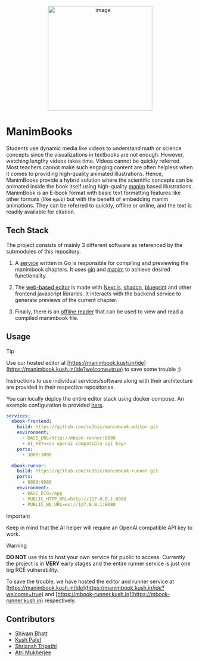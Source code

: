 <p align="center">
  <img width="280" alt="image" src="https://github.com/user-attachments/assets/1c70b17d-8a90-4a44-bece-dd353fb0d4b5" />
</p>

# ManimBooks

Students use dynamic media like videos to understand math or science concepts since the visualizations in textbooks are not enough. However, watching lengthy videos takes time. Videos cannot be quickly referred. Most teachers cannot make such engaging content are often helpless when it comes to providing high-quality animated illustrations. Hence, ManimBooks provide a hybrid solution where the scientific concepts can be animated inside the book itself using high-quality [manim](https://github.com/ManimCommunity/manim) based illustrations. ManimBook is an E-book format with basic text formatting features like other formats (like `epub`) but with the benefit of embedding manim animations. They can be referred to quickly, offline or online, and the text is readily available for citation.

## Tech Stack

The project consists of mainly 3 different software as referenced by the submodules of this repository.

1. A [service](https://github.com/ru3bix/manimbook-runner) written in Go is responsible for compiling and previewing the manimbook chapters. It uses [gin](https://github.com/gin-gonic/gin) and [manim](https://github.com/ManimCommunity/manim) to achieve desired functionality.

2. The [web-based editor](https://github.com/ru3bix/manimbook-editor) is made with [Next.js](https://github.com/vercel/next.js), [shadcn](https://github.com/shadcn-ui/ui), [blueprint](https://github.com/palantir/blueprint) and other frontend javascript libraries. It interacts with the backend service to generate previews of the current chapter.

3. Finally, there is an [offline reader](https://github.com/ru3bix/manimbook-reader) that can be used to view and read a compiled manimbook file.

## Usage

> [!TIP]
> Use our hosted editor at [https://manimbook.kush.in/ide](https://manimbook.kush.in/ide?welcome=true) to save some trouble ;)

Instructions to use individual services/software along with their architecture are provided in their respective repositories.

You can locally deploy the entire editor stack using docker compose. An example configuration is provided [here](compose.yaml).

```yaml
services:
  mbook-frontend:
    build: https://github.com/ru3bix/manimbook-editor.git
    environment:
      - BASE_URL=http://mbook-runner:8080
      - AI_KEY=<an openai compatible api key>
    ports:
      - 3000:3000

  mbook-runner:
    build: https://github.com/ru3bix/manimbook-runner.git
    ports:
      - 8080:8080
    environment:
      - BASE_DIR=/app
      - PUBLIC_HTTP_URL=http://127.0.0.1:8080
      - PUBLIC_WS_URL=ws://127.0.0.1:8080
```

> [!IMPORTANT]
> Keep in mind that the AI helper will require an OpenAI compatible API key to work.

> [!WARNING]
> **DO NOT** use this to host your own service for public to access. Currently the project is in **VERY** early stages and the entire runner service is just one big RCE vulnerability.

To save the trouble, we have hosted the editor and runner service at [https://manimbook.kush.in/ide](https://manimbook.kush.in/ide?welcome=true) and [https://mbook-runner.kush.in](https://mbook-runner.kush.in) respectively.

## Contributors

- [Shivam Bhatt](https://github.com/shivam1608)
- [Kush Patel](https://github.com/libkush)
- [Shriansh Tripathi](https://github.com/Shriansh006)
- [Atri Mukherjee](https://github.com/rade-ark)
